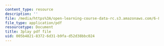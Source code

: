 ```yaml
---
content_type: resource
description: ''
file: /media/https%3A/open-learning-course-data-rc.s3.amazonaws.com/6-832-underactuated-robotics-spring-2009/005b482183726d31b9fad52d38bbc024_7nnFGxqRwNE.pdf
file_type: application/pdf
resourcetype: Document
title: 3play pdf file
uid: 005b4821-8372-6d31-b9fa-d52d38bbc024
---
```

